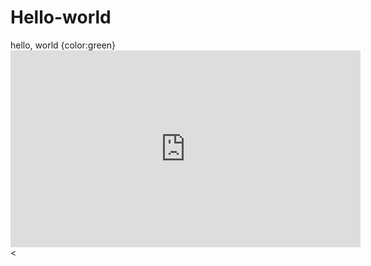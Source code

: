 # Hello-world
<!DOCTYPE html>
<head>
	<title> Hello World </title>
</head>  

<body> 
	<hl> hello, world {color:green}</hl>
	  <iframe width="560" height="315" src="https://www.youtube.com/embed/Ti5XhHYKg1U" frameborder="0" allow="autoplay; encrypted-media" allowfullscreen></iframe>
	  <
</body>
